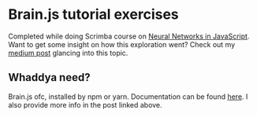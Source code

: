 # Brain.js tutorial exercises

Completed while doing Scrimba course on [Neural Networks in JavaScript](https://scrimba.com/g/gneuralnetworks).
Want to get some insight on how this exploration went? Check out my [medium post](https://medium.com/@karo.skibinska/brain-js-playing-with-javascript-for-neural-networks-6004637d5ff1) glancing into this topic.

## Whaddya need?

Brain.js ofc, installed by npm or yarn.
Documentation can be found [here](https://github.com/BrainJS/brain.js).
I also provide more info in the post linked above. 
